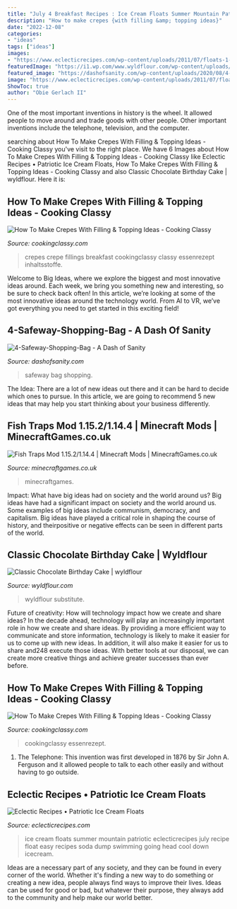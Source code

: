 ```yaml
---
title: "July 4 Breakfast Recipes : Ice Cream Floats Summer Mountain Patriotic Eclecticrecipes July Recipe Float Easy Recipes Soda Dump Swimming Going Head Cool Down Icecream"
description: "How to make crepes {with filling &amp; topping ideas}"
date: "2022-12-08"
categories:
- "ideas"
tags: ["ideas"]
images:
- "https://www.eclecticrecipes.com/wp-content/uploads/2011/07/floats-1-600x900.jpg"
featuredImage: "https://i1.wp.com/www.wyldflour.com/wp-content/uploads/2017/06/Chocolate-Birthday-Cake-5.jpg"
featured_image: "https://dashofsanity.com/wp-content/uploads/2020/08/4-Safeway-Shopping-Bag.jpg"
image: "https://www.eclecticrecipes.com/wp-content/uploads/2011/07/floats-1-600x900.jpg"
ShowToc: true
author: "Obie Gerlach II"
---
```



One of the most important inventions in history is the wheel. It allowed people to move around and trade goods with other people. Other important inventions include the telephone, television, and the computer.

	

		
searching about How To Make Crepes With Filling &amp; Topping Ideas - Cooking Classy you've visit to the right place. We have 6 Images about How To Make Crepes With Filling &amp; Topping Ideas - Cooking Classy like Eclectic Recipes • Patriotic Ice Cream Floats, How To Make Crepes With Filling &amp; Topping Ideas - Cooking Classy and also Classic Chocolate Birthday Cake | wyldflour. Here it is:
		
    
## How To Make Crepes With Filling &amp; Topping Ideas - Cooking Classy

<img loading=lazy src="https://www.cookingclassy.com/wp-content/uploads/2017/03/crepes-18.jpg" onerror="this.onerror=null;this.src='https://tse2.mm.bing.net/th?id=OIP.G0Okvwj3IzyrTXYOFZET9QHaLH&amp;pid=15.1';" alt="How To Make Crepes With Filling &amp; Topping Ideas - Cooking Classy">

_Source: cookingclassy.com_

>crepes crepe fillings breakfast cookingclassy classy essenrezept inhaltsstoffe. 

	

Welcome to Big Ideas, where we explore the biggest and most innovative ideas around. Each week, we bring you something new and interesting, so be sure to check back often! In this article, we’re looking at some of the most innovative ideas around the technology world. From AI to VR, we’ve got everything you need to get started in this exciting field!

    
## 4-Safeway-Shopping-Bag - A Dash Of Sanity

<img loading=lazy src="https://dashofsanity.com/wp-content/uploads/2020/08/4-Safeway-Shopping-Bag.jpg" onerror="this.onerror=null;this.src='https://tse3.mm.bing.net/th?id=OIP.rwKmDK7iwZpi33lntmWeTAHaLG&amp;pid=15.1';" alt="4-Safeway-Shopping-Bag - A Dash of Sanity">

_Source: dashofsanity.com_

>safeway bag shopping. 

	

The Idea:
There are a lot of new ideas out there and it can be hard to decide which ones to pursue. In this article, we are going to recommend 5 new ideas that may help you start thinking about your business differently.

    
## Fish Traps Mod 1.15.2/1.14.4 | Minecraft Mods | MinecraftGames.co.uk

<img loading=lazy src="http://minecraftgames.co.uk/wp-content/uploads/2020/07/Fish-Traps-Mod-Crafting-Recipe-768x432.jpg" onerror="this.onerror=null;this.src='https://tse2.mm.bing.net/th?id=OIP.7-PIeWiRi2KJh9Ci1-G3HQHaEK&amp;pid=15.1';" alt="Fish Traps Mod 1.15.2/1.14.4 | Minecraft Mods | MinecraftGames.co.uk">

_Source: minecraftgames.co.uk_

>minecraftgames. 

	

Impact: What have big ideas had on society and the world around us?
Big ideas have had a significant impact on society and the world around us. Some examples of big ideas include communism, democracy, and capitalism. Big ideas have played a critical role in shaping the course of history, and theirpositive or negative effects can be seen in different parts of the world.

    
## Classic Chocolate Birthday Cake | Wyldflour

<img loading=lazy src="https://i1.wp.com/www.wyldflour.com/wp-content/uploads/2017/06/Chocolate-Birthday-Cake-5.jpg" onerror="this.onerror=null;this.src='https://tse1.mm.bing.net/th?id=OIP.8VwCMXY_tdM4ZbTbUM9NOgHaLH&amp;pid=15.1';" alt="Classic Chocolate Birthday Cake | wyldflour">

_Source: wyldflour.com_

>wyldflour substitute. 

	

Future of creativity: How will technology impact how we create and share ideas?
In the decade ahead, technology will play an increasingly important role in how we create and share ideas. By providing a more efficient way to communicate and store information, technology is likely to make it easier for us to come up with new ideas. In addition, it will also make it easier for us to share and248
execute those ideas. With better tools at our disposal, we can create more creative things and achieve greater successes than ever before.

    
## How To Make Crepes With Filling &amp; Topping Ideas - Cooking Classy

<img loading=lazy src="https://www.cookingclassy.com/wp-content/uploads/2017/03/crepes-20.jpg" onerror="this.onerror=null;this.src='https://tse4.mm.bing.net/th?id=OIP.a8X9u_NJbauNrz91OYMuigHaLH&amp;pid=15.1';" alt="How To Make Crepes With Filling &amp; Topping Ideas - Cooking Classy">

_Source: cookingclassy.com_

>cookingclassy essenrezept. 

	

1. The Telephone: This invention was first developed in 1876 by Sir John A. Ferguson and it allowed people to talk to each other easily and without having to go outside.

    
## Eclectic Recipes • Patriotic Ice Cream Floats

<img loading=lazy src="https://www.eclecticrecipes.com/wp-content/uploads/2011/07/floats-1-600x900.jpg" onerror="this.onerror=null;this.src='https://tse2.mm.bing.net/th?id=OIP.W0ymcz9G8shEmIZp47VaGgHaLH&amp;pid=15.1';" alt="Eclectic Recipes • Patriotic Ice Cream Floats">

_Source: eclecticrecipes.com_

>ice cream floats summer mountain patriotic eclecticrecipes july recipe float easy recipes soda dump swimming going head cool down icecream. 

	

Ideas are a necessary part of any society, and they can be found in every corner of the world. Whether it's finding a new way to do something or creating a new idea, people always find ways to improve their lives. Ideas can be used for good or bad, but whatever their purpose, they always add to the community and help make our world better.

